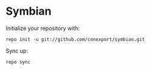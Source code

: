 # Symbian

Initialize your repository with:
```
repo init -u git://github.com/conexport/symbian.git
```
Sync up:
```
repo sync
```

